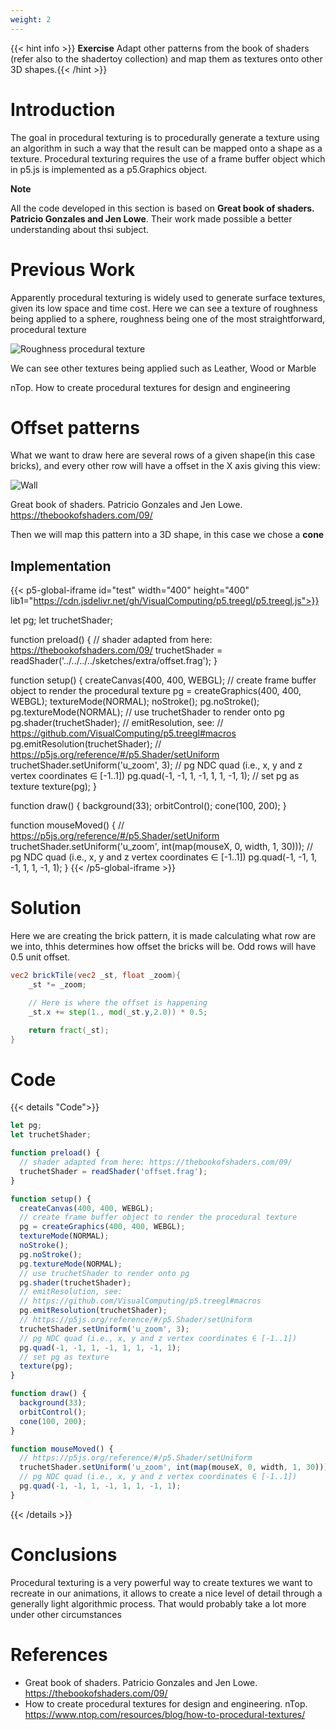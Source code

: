 ```yaml
---
weight: 2
---
```


{{< hint info >}} **Exercise**
Adapt other patterns from the book of shaders (refer also to the shadertoy collection) and map them as textures onto other 3D shapes.{{< /hint >}}

# Introduction

The goal in procedural texturing is to procedurally generate a texture using an algorithm in such a way that the result can be mapped onto a shape as a texture. Procedural texturing requires the use of a frame buffer object which in p5.js is implemented as a p5.Graphics object.

**Note**

All the code developed in this section is based on **Great book of shaders. Patricio Gonzales and Jen Lowe**. Their work
made possible a better understanding about thsi subject.

# Previous Work

Apparently procedural texturing is widely used to generate surface textures, given its low space and time cost. Here we can see
a texture of roughness being applied to a sphere, roughness being one of the most straightforward, procedural texture

![Roughness procedural texture](https://www.ntop.com/_next/image/?url=https%3A%2F%2Fcdn.sanity.io%2Fimages%2Fg5181r9i%2Fproduction%2F181ef11a7d55218e988e5469450b4d455118a21a-2048x1099.jpg%3Fq%3D75%26fit%3Dclip%26auto%3Dformat&w=1920&q=80)

We can see other textures being applied such as Leather, Wood or Marble

nTop. How to create procedural textures for design and engineering

# Offset patterns

What we want to draw here are several rows of a given shape(in this case bricks), and every other row will have a offset in
the X axis giving this view:

![Wall](https://thebookofshaders.com/09/brick.jpg)

Great book of shaders. Patricio Gonzales and Jen Lowe. https://thebookofshaders.com/09/

Then we will map this pattern into a 3D shape, in this case we chose a **cone**

## Implementation


{{< p5-global-iframe id="test" width="400" height="400" lib1="https://cdn.jsdelivr.net/gh/VisualComputing/p5.treegl/p5.treegl.js">}}

let pg;
let truchetShader;

function preload() {
  // shader adapted from here: https://thebookofshaders.com/09/
  truchetShader = readShader('../../../../sketches/extra/offset.frag');
}

function setup() {
  createCanvas(400, 400, WEBGL);
  // create frame buffer object to render the procedural texture
  pg = createGraphics(400, 400, WEBGL);
  textureMode(NORMAL);
  noStroke();
  pg.noStroke();
  pg.textureMode(NORMAL);
  // use truchetShader to render onto pg
  pg.shader(truchetShader);
  // emitResolution, see:
  // https://github.com/VisualComputing/p5.treegl#macros
  pg.emitResolution(truchetShader);
  // https://p5js.org/reference/#/p5.Shader/setUniform
  truchetShader.setUniform('u_zoom', 3);
  // pg NDC quad (i.e., x, y and z vertex coordinates ∈ [-1..1])
  pg.quad(-1, -1, 1, -1, 1, 1, -1, 1);
  // set pg as texture
  texture(pg);
}

function draw() {
  background(33);
  orbitControl();
  cone(100, 200);
}

function mouseMoved() {
  // https://p5js.org/reference/#/p5.Shader/setUniform
  truchetShader.setUniform('u_zoom', int(map(mouseX, 0, width, 1, 30)));
  // pg NDC quad (i.e., x, y and z vertex coordinates ∈ [-1..1])
  pg.quad(-1, -1, 1, -1, 1, 1, -1, 1);
}
{{< /p5-global-iframe >}}

# Solution

Here we are creating the brick pattern, it is made calculating what row are we into, thhis determines how offset the bricks will be. Odd rows will have 0.5 unit offset.


```glsl
vec2 brickTile(vec2 _st, float _zoom){
    _st *= _zoom;

    // Here is where the offset is happening
    _st.x += step(1., mod(_st.y,2.0)) * 0.5;

    return fract(_st);
}
```


# Code

{{< details "Code">}}
```js
let pg;
let truchetShader;

function preload() {
  // shader adapted from here: https://thebookofshaders.com/09/
  truchetShader = readShader('offset.frag');
}

function setup() {
  createCanvas(400, 400, WEBGL);
  // create frame buffer object to render the procedural texture
  pg = createGraphics(400, 400, WEBGL);
  textureMode(NORMAL);
  noStroke();
  pg.noStroke();
  pg.textureMode(NORMAL);
  // use truchetShader to render onto pg
  pg.shader(truchetShader);
  // emitResolution, see:
  // https://github.com/VisualComputing/p5.treegl#macros
  pg.emitResolution(truchetShader);
  // https://p5js.org/reference/#/p5.Shader/setUniform
  truchetShader.setUniform('u_zoom', 3);
  // pg NDC quad (i.e., x, y and z vertex coordinates ∈ [-1..1])
  pg.quad(-1, -1, 1, -1, 1, 1, -1, 1);
  // set pg as texture
  texture(pg);
}

function draw() {
  background(33);
  orbitControl();
  cone(100, 200);
}

function mouseMoved() {
  // https://p5js.org/reference/#/p5.Shader/setUniform
  truchetShader.setUniform('u_zoom', int(map(mouseX, 0, width, 1, 30)));
  // pg NDC quad (i.e., x, y and z vertex coordinates ∈ [-1..1])
  pg.quad(-1, -1, 1, -1, 1, 1, -1, 1);
}
```
{{< /details >}}

# Conclusions 

Procedural texturing is a very powerful way to create textures we want to recreate in our animations, it allows to create a nice level of detail through a generally light algorithmic process. That would probably take a lot more under other circumstances

# References

-  Great book of shaders. Patricio Gonzales and Jen Lowe. https://thebookofshaders.com/09/
- How to create procedural textures for design and engineering. nTop. https://www.ntop.com/resources/blog/how-to-procedural-textures/